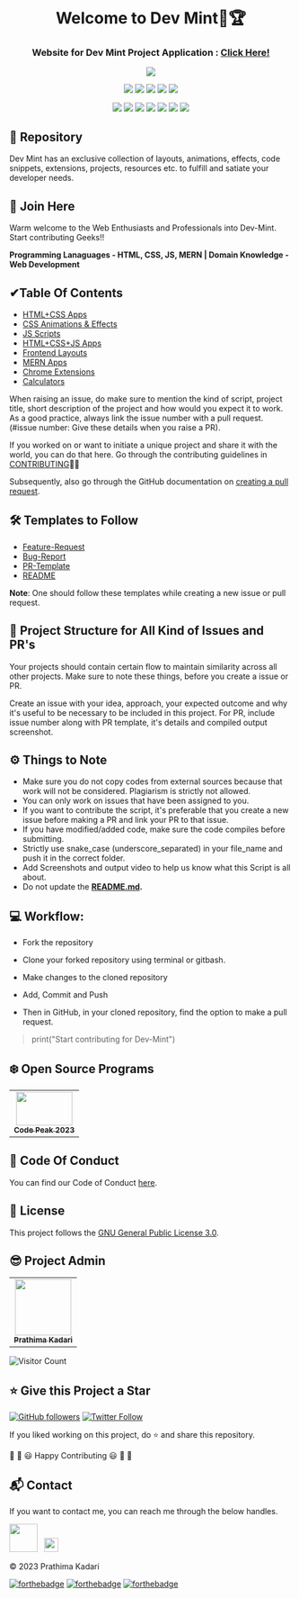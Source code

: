<div align="center">
  <h1>Welcome to Dev Mint👋🏆</h1>
  <h3>Website for Dev Mint Project Application : <a href="https://prathimacode-hub.github.io/Dev-Mint/">Click Here!</a></h3>
</div>

<p align="center">
<img src="https://github.com/prathimacode-hub/prathimacode-hub/blob/main/Cover%20Photos/Dev-Mint.png"></a>
</p>

<p align="center">
<a href="https://github.com/prathimacode-hub"><img src="https://img.shields.io/badge/PRs-welcome-brightgreen.svg?style=flat&logo=github"></a> 
<a href="https://github.com/prathimacode-hub"><img src="https://img.shields.io/badge/Open%20Source-%F0%9F%A4%8D-Green"></a> 
<a href="https://github.com/prathimacode-hub"><img src="https://img.shields.io/static/v1.svg?label=Contributions&message=Welcome&color=0059b3&style=flat-square"></a>
<a href="https://github.com/prathimacode-hub/Dev-Mint/graphs/contributors"><img src="https://img.shields.io/github/contributors-anon/prathimacode-hub/Dev-Mint"></a>
<a href="https://github.com/prathimacode-hub"><img src="https://img.shields.io/maintenance/yes/2023"></a>
</p> 

<p align="center">
<a href="https://github.com/prathimacode-hub/Dev-Mint/stargazers"><img src="https://badgen.net/github/stars/prathimacode-hub/Dev-Mint"></a>
<a href="https://github.com/prathimacode-hub/Dev-Mint/network/members"><img src="https://badgen.net/github/forks/prathimacode-hub/Dev-Mint"></a>
<a href="https://github.com/prathimacode-hub/Dev-Mint/issues"><img src="https://badgen.net/github/open-issues/prathimacode-hub/Dev-Mint"></a>
<a href="https://github.com/prathimacode-hub/Dev-Mint/issues?q=is%3Aissue+is%3Aclosed"><img src="https://badgen.net/github/closed-issues/prathimacode-hub/Dev-Mint"></a>
<a href="https://github.com/prathimacode-hub/Dev-Mint/pulls"><img src="https://badgen.net/github/prs/prathimacode-hub/Dev-Mint"></a>
<a href="https://github.com/prathimacode-hub/Dev-Mint/pulls"><img src="https://badgen.net/github/open-prs/prathimacode-hub/Dev-Mint"></a>
<a href="https://github.com/prathimacode-hub/Dev-Mint/pulls?q=is%3Apr+is%3Aclosed"><img src="https://badgen.net/github/closed-prs/prathimacode-hub/Dev-Mint"></a>
</p>


## 📌 Repository

Dev Mint has an exclusive collection of layouts, animations, effects, code snippets, extensions, projects, resources etc. to fulfill and satiate your developer needs.


## 🙌 Join Here

Warm welcome to the Web Enthusiasts and Professionals into Dev-Mint. Start contributing Geeks!!

**Programming Lanaguages - HTML, CSS, JS, MERN | Domain Knowledge - Web Development**


## ✔Table Of Contents

- [HTML+CSS Apps](https://github.com/prathimacode-hub/Dev-Mint/tree/main/HTML%2BCSS%20Apps)
- [CSS Animations & Effects](https://github.com/prathimacode-hub/Dev-Mint/tree/main/CSS%20Animations%20%26%20Effects)
- [JS Scripts](https://github.com/prathimacode-hub/Dev-Mint/tree/main/JS%20Scripts)
- [HTML+CSS+JS Apps](https://github.com/prathimacode-hub/Dev-Mint/tree/main/HTML%2BCSS%2BJS%20Apps)
- [Frontend Layouts](https://github.com/prathimacode-hub/Dev-Mint/tree/main/Frontend%20Layouts) 
- [MERN Apps](https://github.com/prathimacode-hub/Dev-Mint/tree/main/MERN%20Apps)
- [Chrome Extensions](https://github.com/prathimacode-hub/Dev-Mint/tree/main/Chrome%20Extensions)
- [Calculators](https://github.com/prathimacode-hub/Dev-Mint/tree/main/Calculators)
  
<!--
Videos, Blogs, Programming, Tutorials, IDE, Self Guided Projects, Courses
Web Development, Data Science, Github -->

When raising an issue, do make sure to mention the kind of script, project title, short description of the project and how would you expect it to work. As a good practice, always link the issue number with a pull request. (#issue number: Give these details when you raise a PR).

If you worked on or want to initiate a unique project and share it with the world, you can do that here. Go through the contributing guidelines in [CONTRIBUTING](https://github.com/prathimacode-hub/Dev-Mint/blob/main/CONTRIBUTING.md)👩‍💻

Subsequently, also go through the GitHub documentation on [creating a pull request](https://help.github.com/en/github/collaborating-with-issues-and-pull-requests/creating-a-pull-request).

<!-- 
Content
 -->

## 🛠 Templates to Follow

- [Feature-Request](https://github.com/prathimacode-hub/Dev-Mint/blob/main/.github/ISSUE_TEMPLATE/Feature_Request.md)
- [Bug-Report](https://github.com/prathimacode-hub/Dev-Mint/blob/main/.github/ISSUE_TEMPLATE/Bug_Report.md)
- [PR-Template](https://github.com/prathimacode-hub/Dev-Mint/blob/main/.github/PULL_REQUEST_TEMPLATE.md)
- [README](https://github.com/prathimacode-hub/Dev-Mint/blob/main/README.md)

**Note**: One should follow these templates while creating a new issue or pull request. 

<!--
## 📝 Project Structure for Issues :
-->

## 📝 Project Structure for All Kind of Issues and PR's

Your projects should contain certain flow to maintain similarity across all other projects. Make sure to note these things, before you create a issue or PR.

Create an issue with your idea, approach, your expected outcome and why it's useful to be necessary to be included in this project. For PR, include issue number along with PR template, it's details and compiled output screenshot.


## ⚙️ Things to Note

* Make sure you do not copy codes from external sources because that work will not be considered. Plagiarism is strictly not allowed.
* You can only work on issues that have been assigned to you.
* If you want to contribute the script, it's preferable that you create a new issue before making a PR and link your PR to that issue.
* If you have modified/added code, make sure the code compiles before submitting.
* Strictly use snake_case (underscore_separated) in your file_name and push it in the correct folder.
* Add Screenshots and output video to help us know what this Script is all about. 
* Do not update the **[README.md](https://github.com/prathimacode-hub/Dev-Mint/blob/main/README.md).**


## 💻 Workflow:

- Fork the repository

- Clone your forked repository using terminal or gitbash.

- Make changes to the cloned repository

- Add, Commit and Push

- Then in GitHub, in your cloned repository, find the option to make a pull request. 

> print("Start contributing for Dev-Mint")

<!--
<td align="center">
<a href="https://swoc.getsocialnow.co/"><img src="https://github.com/prathimacode-hub/prathimacode-hub/blob/main/Open%20Source%20Programs/Social%20Winter%20Of%20Code%202022/Social-Winter-Of-Code-Logo.png" width=100px height=100px /><br /><sub><b>Social Winter Of Code 2022</b></sub></a>
 </td>
 -->
 
 ## ❄️ Open Source Programs
 
<table>
<tr>
 <td align="center">
<a href="https://www.codepeak.tech/"><img src="https://github.com/prathimacode-hub/prathimacode-hub/blob/main/Open%20Source%20Programs/Code%20Peak%202022/Code%20Peak.png" width=100px height=60px /><br /><sub><b>Code Peak 2023</b></sub></a>
 </td>
</tr>
</table>


<!-- 
## 🏆 Achievements of this Project Repo 🎉

**:one: Recognized as the "BEST PROJECT ADMIN" for the project ['IoT-Spot'](https://github.com/prathimacode-hub/IoT-Spot) in GirlScript Summer Of Code 2022.**</br>
**:two: Recognized as the "🥇 BEST ORGANIZATION" for "FIESTA OF PROJECTS" undertaking the project ['IoT-Spot'](https://github.com/prathimacode-hub/IoT-Spot) at Delta Winter Of Code for the year 2021-22.**</br>


## 📊 Leaderboard 

<table>
  <tr>
    <td align="center"><a href="https://github.com/prathimacode-hub/IoT-Spot/blob/main/.github/gssoc_leaderboard.md"><img src="https://cdn-icons-png.flaticon.com/512/1986/1986941.png" width="100px;" alt=""/><br /><sub><b>GSSOC Leaderboard 2022</b></sub></a></td>
    <td align="center"><a href="https://github.com/prathimacode-hub/IoT-Spot/blob/main/.github/swoc_leaderboard.md"><img src="https://cdn-icons-png.flaticon.com/512/1986/1986941.png" width="100px;" alt=""/><br /><sub><b>SWOC Leaderboard 2021</b></sub></a></td>
  </tr>
</table>
-->

<!--
## ✨ Hall Of Fame   

Thanks go to these Wonderful People. Contributions of any kind are welcome!🚀 -->

<!-- ALL-CONTRIBUTORS-LIST:START - Do not remove or modify this section -->
<!-- prettier-ignore-start -->
<!-- markdownlint-disable -->
<!--
<a href="https://github.com/prathimacode-hub/Dev-Mint/graphs/contributors">
  <img src="https://contrib.rocks/image?repo=prathimacode-hub/Dev-Mint" />
</a>
-->

<!-- markdownlint-enable -->
<!-- prettier-ignore-end -->
<!-- ALL-CONTRIBUTORS-LIST:END -->


## 📜 Code Of Conduct

You can find our Code of Conduct [here](https://github.com/prathimacode-hub/Dev-Mint/blob/main/CODE_OF_CONDUCT.md).


## 📝 License

This project follows the [GNU General Public License 3.0](https://github.com/prathimacode-hub/Dev-Mint/blob/main/LICENSE).

<!--
## 😎 CodePeak Mentor

<table>
  <tr>
<td align="center"><a href="https://github.com/Kumar-Ankit56"><img src="https://avatars.githubusercontent.com/u/73521123?v=4" width="100px;" alt=""/><br /><sub><b>Ankit Kumar</b></sub></a></td>
  </tr>
</table>
-->

## 😎 Project Admin

<table>
  <tr>
<td align="center"><a href="https://github.com/prathimacode-hub"><img src="https://github.com/prathimacode-hub/prathimacode-hub/blob/main/Profile%20Assets/Prathima-Kadari-Picture.png" width="100px;" alt=""/><br /><sub><b>Prathima Kadari</b></sub></a></td>
  </tr>
</table>

![Visitor Count](https://profile-counter.glitch.me/{prathimacode-hub}/count.svg)

<!-- 
## 🌟 Stargazers Over Time 🌟

[![Stargazers Over Time](https://starchart.cc/prathimacode-hub/Dev-Mint.svg)](https://starchart.cc/prathimacode-hub/Dev-Mint) -->


## ⭐ Give this Project a Star

[![GitHub followers](https://img.shields.io/github/followers/prathimacode-hub.svg?label=Follow%20@prathimacode-hub&style=social)](https://github.com/prathimacode-hub/)  [![Twitter Follow](https://img.shields.io/twitter/follow/prathima_kadari.svg?label=Follow%20@prathima_kadari&style=social)]([https://twitter.com/prathima_kadari)

If you liked working on this project, do ⭐ and share this repository.

🎉 🎊 😃 Happy Contributing 😃 🎊 🎉


<!-- <sup><kbd>***[Click Here](https://github.com/prathimacode-hub/prathimacode-hub/blob/main/Projects/OpenSource-Projects.md)***</kbd> *to view my open source projects and</sup>*  <sup><kbd>***[Get In](https://github.com/prathimacode-hub/prathimacode-hub/blob/main/GitHub%20Projects/Learning-Projects.md)***</kbd> *for learning projects.</sup>* <br>
</td> 

<sup><kbd>***[Click Here](https://github.com/prathimacode-hub/prathimacode-hub/blob/main/GitHub%20Projects/OpenSource-Projects.md)***</kbd> *to view my open source projects.</sup>* <br> -->


## 📬 Contact

If you want to contact me, you can reach me through the below handles.

<a href="https://twitter.com/prathima_kadari"><img src="https://static.dezeen.com/uploads/2023/07/x-logo-twitter-elon-musk_dezeen_2364_col_0-1-852x479.jpg" width="50"></img></a>&nbsp;&nbsp; <a href="https://www.linkedin.com/in/prathima-kadari/"><img src="https://www.felberpr.com/wp-content/uploads/linkedin-logo.png" width="25"></img></a>

© 2023 Prathima Kadari


[![forthebadge](https://forthebadge.com/images/badges/built-with-love.svg)](https://forthebadge.com) [![forthebadge](https://forthebadge.com/images/badges/built-by-developers.svg)](https://forthebadge.com) [![forthebadge](https://forthebadge.com/images/badges/built-with-swag.svg)](https://forthebadge.com) 

